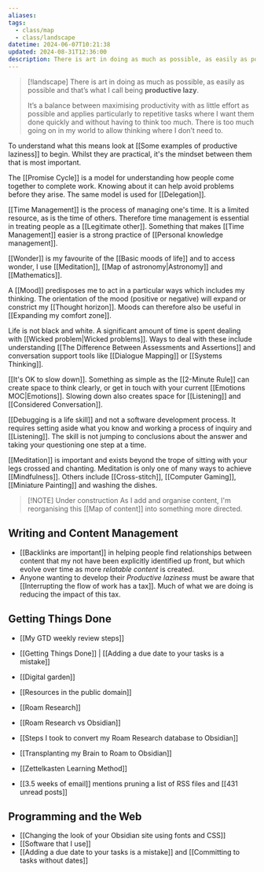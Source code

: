 ```yaml
---
aliases: 
tags:
  - class/map
  - class/landscape
datetime: 2024-06-07T10:21:38
updated: 2024-08-31T12:36:00
description: There is art in doing as much as possible, as easily as possible and that’s what I call being **productive lazy**.
---
```

> [!landscape]
> There is art in doing as much as possible, as easily as possible and that’s what I call being **productive lazy**.
> 
> It’s a balance between maximising productivity with as little effort as possible and applies particularly to repetitive tasks where I want them done quickly and without having to think too much. There is too much going on in my world to allow thinking where I don’t need to.

To understand what this means look at [[Some examples of productive laziness]] to begin. Whilst they are practical, it's the mindset between them that is most important.

The [[Promise Cycle]] is a model for understanding how people come together to complete work. Knowing about it can help avoid problems before they arise. The same model is used for [[Delegation]].

[[Time Management]] is the process of managing one's time. It is a limited resource, as is the time of others. Therefore time management is essential in treating people as a [[Legitimate other]]. Something that makes [[Time Management]] easier is a strong practice of [[Personal knowledge management]].

[[Wonder]] is my favourite of the [[Basic moods of life]] and to access wonder, I use [[Meditation]], [[Map of astronomy|Astronomy]] and [[Mathematics]].

A [[Mood]] predisposes me to act in a particular ways which includes my thinking. The orientation of the mood (positive or negative) will expand or constrict my [[Thought horizon]]. Moods can therefore also be useful in [[Expanding my comfort zone]].

Life is not black and white. A significant amount of time is spent dealing with [[Wicked problem|Wicked problems]]. Ways to deal with these include understanding [[The Difference Between Assessments and Assertions]] and conversation support tools like [[Dialogue Mapping]] or [[Systems Thinking]].

[[It's OK to slow down]]. Something as simple as the [[2-Minute Rule]] can create space to think clearly, or get in touch with your current [[Emotions MOC|Emotions]]. Slowing down also creates space for [[Listening]] and [[Considered Conversation]].

[[Debugging is a life skill]] and not a software development process. It requires setting aside what you know and working a process of inquiry and [[Listening]]. The skill is not jumping to conclusions about the answer and taking your questioning one step at a time.

[[Meditation]] is important and exists beyond the trope of sitting with your legs crossed and chanting. Meditation is only one of many ways to achieve [[Mindfulness]]. Others include [[Cross-stitch]], [[Computer Gaming]], [[Miniature Painting]] and washing the dishes.

> [!NOTE] Under construction
> As I add and organise content, I'm reorganising this [[Map of content]] into something more directed.
## Writing and Content Management
- [[Backlinks are important]] in helping people find relationships between content that my not have been explicitly identified up front, but which evolve over time as more *relatable content* is created.
- Anyone wanting to develop their *Productive laziness* must be aware that [[Interrupting the flow of work has a tax]]. Much of what we are doing is reducing the impact of this tax.

## Getting Things Done
- [[My GTD weekly review steps]]
- [[Getting Things Done]] | [[Adding a due date to your tasks is a mistake]]

- [[Digital garden]]
- [[Resources in the public domain]]
- [[Roam Research]]
- [[Roam Research vs Obsidian]]
- [[Steps I took to convert my Roam Research database to Obsidian]]
- [[Transplanting my Brain to Roam to Obsidian]]
- [[Zettelkasten Learning Method]]
- [[3.5 weeks of email]] mentions pruning a list of RSS files and [[431 unread posts]]

## Programming and the Web
- [[Changing the look of your Obsidian site using fonts and CSS]]
- [[Software that I use]]
- [[Adding a due date to your tasks is a mistake]] and [[Committing to tasks without dates]]